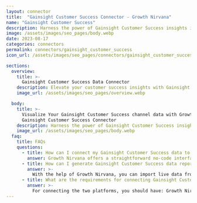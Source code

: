 ```yaml
---
layout: connector
title:  "Gainsight Customer Success Connector - Growth Nirvana"
name: "Gainsight Customer Success"
description: Harness the power of Gainsight Customer Success insights integrated into Looker Studio for strategic customer relationship decisions.
image: /assets/images/seo_pages/body.webp
date: 2023-08-17
categories: connectors
permalink: connectors/gainsight_customer_success
icon_url: /assets/images/seo_pages/connectors/gainsight_customer_success

sections:
  overview:
    title: >-
      Gainsight Customer Success Data Connector
    description: Elevate your customer success insights with Gainsight Customer Success integration. Seamlessly merge customer success data from Gainsight with Looker Studio's analytical capabilities, unlocking insights that shape customer retention strategies, engagement initiatives, and operational excellence.
    image_url: /assets/images/seo_pages/overview.webp

  body:
    title: >-
      Visualize Your Gainsight Customer Success channel data with Growth Nirvana's
      Gainsight Customer Success Connector
    description: Harness the power of Gainsight Customer Success insights integrated into Looker Studio for strategic customer relationship decisions.
    image_url: /assets/images/seo_pages/body.webp
  faq:
    title: FAQs
    questions:
      - title: How can I connect my Gainsight Customer Success data to Google Data Studio/Looker Studio?
        answer: Growth Nirvana offers a straightforward no-code interface to connect to Gainsight Customer Success data sources.
      - title: How can I generate Gainsight Customer Success data reports in Looker Studio?
        answer: >-
          With the help of Growth Nirvana, you can import live data from Gainsight Customer Success into Looker Studio. These data can be viewed in charts, tables, and dashboards to generate branded reports that can be shared instantly.
      - title: What are the requirements for connecting Gainsight Customer Success and Looker Studio?
        answer: >-
          For connecting the two platforms, you should have: Growth Nirvana Account and Gainsight Customer Success Ads Account
---
```

